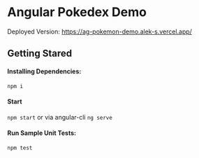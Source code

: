 # Angular Pokedex Demo

Deployed Version: https://ag-pokemon-demo.alek-s.vercel.app/

## Getting Stared

#### Installing Dependencies:
`npm i`

#### Start
`npm start`
or via angular-cli
`ng serve`

#### Run Sample Unit Tests:
`npm test`
